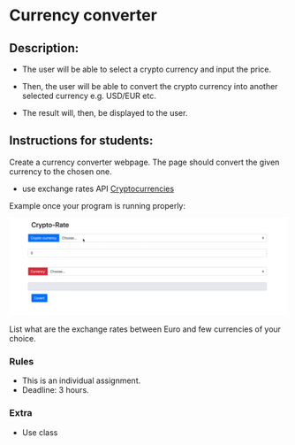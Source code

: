 # Currency converter

## Description:

- The user will be able to select a crypto currency and input the price. 

- Then, the user will be able to convert the crypto currency into another selected currency e.g. USD/EUR etc. 

- The result will, then, be displayed to the user.

## Instructions for students:

Create a currency converter webpage. The page should convert the given currency to the chosen one. 

- use exchange rates API [Cryptocurrencies](https://www.cryptonator.com/api)

Example once your program is running properly:

![preview](./demo.gif)

List what are the exchange rates between Euro and few currencies of your choice.

### Rules

-   This is an individual assignment.
-   Deadline: 3 hours.

### Extra

- Use class
